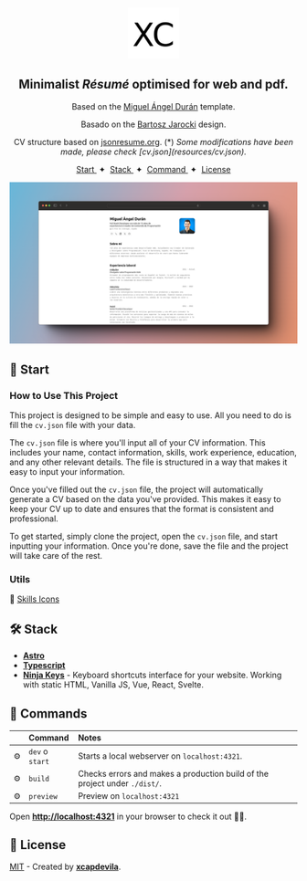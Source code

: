 <div align="center">

<img src="./resources/logo.jpg" height="90px" width="auto" /> 

<h2>
    Minimalist <em>Résumé</em> optimised for web and pdf.
</h2>

<p>
Based on the <a href="https://github.com/midudev/minimalist-portfolio-json">Miguel Ángel Durán</a> template.
</p>

<p>
Basado on the <a href="https://github.com/BartoszJarocki/cv">Bartosz Jarocki</a> design.
</p>

<p>
CV structure based on <a href="https://jsonresume.org/schema/">jsonresume.org</a>. (*) <em>Some modifications have been made, please check [cv.json](resources/cv.json).</em>
</p>

</div>

<div align="center">
    <a href="#🚀-start">
        Start
    </a>
    <span>&nbsp;✦&nbsp;</span>
    <a href="#🛠️-stack">
        Stack
    </a>
    <span>&nbsp;✦&nbsp;</span>
    <a href="#🧞-commands">
        Command
    </a>
    <span>&nbsp;✦&nbsp;</span>
    <a href="#🔑-license">
        License
    </a> 
</div>

<p></p>

<img src="./resources/screenshot.png"></img>

## 🚀 Start

### How to Use This Project

This project is designed to be simple and easy to use. All you need to do is fill the `cv.json` file with your data. 

The `cv.json` file is where you'll input all of your CV information. This includes your name, contact information, skills, work experience, education, and any other relevant details. The file is structured in a way that makes it easy to input your information. 

Once you've filled out the `cv.json` file, the project will automatically generate a CV based on the data you've provided. This makes it easy to keep your CV up to date and ensures that the format is consistent and professional.

To get started, simply clone the project, open the `cv.json` file, and start inputting your information. Once you're done, save the file and the project will take care of the rest.

### Utils

🎨 [Skills Icons](https://icon-sets.iconify.design/foundation/?license=MIT)

## 🛠️ Stack

- [**Astro**](https://astro.build/)
- [**Typescript**](https://www.typescriptlang.org/)
- [**Ninja Keys**](https://github.com/ssleptsov/ninja-keys) - Keyboard shortcuts interface for your website. Working with static HTML, Vanilla JS, Vue, React, Svelte.

## 🧞 Commands

|     | Command          | Notes                                        |
| :-- | :--------------- | :-------------------------------------------- |
| ⚙️  | `dev` o `start` | Starts a local webserver on `localhost:4321`.  |
| ⚙️  | `build`          | Checks errors and makes a production build of the project under `./dist/`.      |
| ⚙️  | `preview`        | Preview on `localhost:4321` |

Open [**http://localhost:4321**](http://localhost:4321/) in your browser to check it out 🕵🏻.

## 🔑 License

[MIT](LICENSE.txt) - Created by [**xcapdevila**](https://xcapdevila.github.io/).
